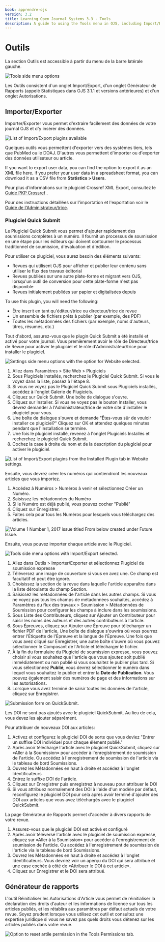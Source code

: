 ```yaml
---
book: apprendre-ojs
version: 3.2
title: Learning Open Journal Systems 3.3 - Tools
description: A guide to using the Tools menu in OJS, including Import/Export functions and QuickSubmit.
---
```


# Outils

La section Outils est accessible à partir du menu de la barre latérale gauche.

![Tools side menu options](./assets/learning-ojs3.2-jm-users-tools.png)

Les Outils consistent d'un onglet Import/Export, d'un onglet Générateur de Rapports (appelé Statistiques dans OJS 3.1.1 et versions antérieures) et d'un onglet Autorisations.

## Importer/Exporter

Importer/Exporter vous permet d'extraire facilement des données de votre journal OJS et d'y insérer des données.

![List of Import/Export plugins available](./assets/learning-ojs3.2-jm-users-tools-import.png)

Quelques outils vous permettent d'exporter vers des systèmes tiers, tels que PubMed ou le DOAJ. D'autres vous permettent d'importer ou d'exporter des données utilisateur ou article.

If you want to export user data, you can find the option to export it as an XML file here. If you prefer your user data in a spreadsheet format, you can download it as a CSV file from **Statistics > Users**.

Pour plus d'informations sur le plugiciel Crossref XML Export, consultez le [Guide PKP Crossref](/crossref-ojs-manual/) .

Pour des instructions détaillées sur l'importation et l'exportation voir le [Guide de l'Administrateur/trice](/admin-guide/fr/data-import-and-export).

### Plugiciel Quick Submit

Le Plugiciel Quick Submit vous permet d'ajouter rapidement des soumissions complètes à un numéro. Il fournit un processus de soumission en une étape pour les éditeurs qui doivent contourner le processus traditionnel de soumission, d'évaluation et d'édition.

Pour utiliser ce plugiciel, vous aurez besoin des éléments suivants:

* Revues qui utilisent OJS pour afficher et publier leur contenu sans utiliser le flux des travaux éditorial
* Revues publiées sur une autre plate-forme et migrant vers OJS, lorsqu'un outil de conversion pour cette plate-forme n'est pas disponible
* Revues initialement publiées sur papier et digitalisées depuis

To use this plugin, you will need the following:

* Être inscrit en tant qu'éditeur/trice ou directeur/trice de revue
* Un ensemble de fichiers prêts à publier (par exemple, des PDF)
* Toutes les métadonnées des fichiers (par exemple, noms d'auteurs, titres, résumés, etc.)

Tout d'abord, assurez-vous que le plugin Quick Submit a été installé et activé pour votre journal.  Vous premièrement avoir le rôle de Directeur/trice de Revue pour activer le plugiciel et le rôle d'Administrateur/trice pour installer le plugiciel.

![Settings side menu options with the option for Website selected.](./assets/find-plugins.png)

1. Allez dans Paramètres > Site Web > Plugiciels
2. Sous Plugiciels installés, recherchez le Plugiciel Quick Submit.  Si vous le voyez dans la liste, passez à l'étape 8.
3. Si vous ne voyez pas le Plugiciel Quick Submit sous Plugiciels installés, accédez à l'onglet Galerie de Plugiciels.
4. Cliquez sur Quick Submit. Une boîte de dialogue s'ouvre.
5. Cliquez sur Installer.  Si vous ne voyez pas le bouton Installer, vous devrez demander à l'Administrateur/trice de votre site d'installer le plugiciel pour vous.
6. Une boîte de dialogue s'ouvre et demande "Êtes-vous sûr de vouloir installer ce plugiciel?"  Cliquez sur OK et attendez quelques minutes pendant que l'installation se termine.
7. Une fois le plugiciel installé, revenez à l'onglet Plugiciels Installés et recherchez le plugiciel Quick Submit.
8. Cochez la case à droite du nom et de la description du plugiciel pour activer le plugiciel.

![List of Import/Export plugins from the Installed Plugin tab in Website settings.](./assets/enabled-import-plugins.png)

Ensuite, vous devrez créer les numéros qui contiendront les nouveaux articles que vous importez.

1. Accédez à Numéros > Numéros à venir et sélectionnez Créer un Numéro.
2. Saisissez les métadonnées du Numéro
3. Si le Numéro est déjà publié, vous pouvez cocher "Publié"
4. Cliquez sur Enregistrer.
5. Faites cela pour tous les Numéros pour lesquels vous téléchargez des articles.

![Volume 1 Number 1, 2017 issue titled From below created under Future Issue.](./assets/create-issue.png)

Ensuite, vous pouvez importer chaque article avec le Plugiciel.

![Tools side menu options with Import/Export selected.](./assets/import-plugins.png)

1. Allez dans Outils > Importer/Exporter et sélectionnez Plugiciel de soumission expresse
2. Téléversez une image de couverture si vous en avez une.  Ce champ est facultatif et peut être ignoré.
3. Choisissez la section de la revue dans laquelle l'article apparaîtra dans la liste déroulante du champ Section.
4. Saisissez les métadonnées de l'article dans les autres champs. Si vous ne voyez pas tous les champs de métadonnées souhaités, accédez à Paramètres du flux des travaux > Soumission > Métadonnées de Soumission pour configurer les champs à inclure dans les soumissions.
5. Sous Liste des Contributeurs, cliquez sur Ajouter un Contributeur pour saisir les noms des auteurs et des autres contributeurs à l'article.
6. Sous Épreuves, cliquez sur Ajouter une Épreuve pour télécharger un fichier PDF de l'article.  Une boîte de dialogue s'ouvrira où vous pourrez entrer l'Étiquette de l'Épreuve et la langue de l'Épreuve.  Une fois que vous avez cliqué sur Enregistrer, une autre boîte s'ouvre où vous pouvez sélectionner le Composant de l'Article et télécharger le fichier.
7. À la fin du formulaire du Plugiciel de soumission expresse, vous pouvez choisir si vous souhaitez que l'article que vous ajoutez soit publié immédiatement ou non publié si vous souhaitez le publier plus tard. Si vous sélectionnez **Publié**, vous devrez sélectionner le numéro dans lequel vous souhaitez le publier et entrer la **Date de Publication**. Vous pouvez également saisir des numéros de page et des informations sur les autorisations.
8. Lorsque vous avez terminé de saisir toutes les données de l'article, cliquez sur Enregistrer.

![Submission form on QuickSubmit.](./assets/quick-submit-plugin-2.png)

Les DOI ne sont pas ajoutés avec le plugiciel QuickSubmit. Au lieu de cela, vous devez les ajouter séparément.

Pour attribuer de nouveaux DOI aux articles:

1. Activez et configurez le plugiciel DOI de sorte que vous deviez "Entrer un suffixe DOI individuel pour chaque élément publié."
2. Après avoir téléchargé l'article avec le plugiciel QuickSubmit, cliquez sur «Aller à la Soumission» pour accéder à l'enregistrement de soumission de l'article. Ou accédez à l'enregistrement de soumission de l'article via le tableau de bord Soumissions.
3. Ouvrez les Métadonnées en haut à droite et accédez à l'onglet Identificateurs
4. Entrez le suffixe DOI de l'article.
5. Cliquez sur Enregistrer puis enregistrez à nouveau pour attribuer le DOI
6. Si vous attribuez normalement des DOI à l'aide d'un modèle par défaut, reconfigurez le plugiciel DOI pour cela après avoir terminé d'ajouter des DOI aux articles que vous avez téléchargés avec le plugiciel QuickSubmit.

La page Générateur de Rapports permet d'accéder à divers rapports de votre revue.

1. Assurez-vous que le plugiciel DOI est activé et configuré
2. Après avoir téléversé l'article avec le plugiciel de soumission expresse, cliquez sur «Aller à la Soumission» pour accéder à l'enregistrement de soumission de l'article. Ou accédez à l'enregistrement de soumission de l'article via le tableau de bord Soumissions.
3. Ouvrez les Métadonnées en haut à droite et accédez à l'onglet Identificateurs. Vous devriez voir un aperçu du DOI qui sera attribué et une case cochée à côté de «Attribuer le DOI à cet article».
4. Cliquez sur Enregistrer et le DOI sera attribué.

## Générateur de rapports

L'outil Réinitialiser les Autorisations d'Article vous permet de réinitialiser la déclaration des droits d'auteur et les informations de licence sur tous les articles publiés, et les rétablira aux paramètres par défaut actuels de votre revue. Soyez prudent lorsque vous utilisez cet outil et consultez une expertise juridique si vous ne savez pas quels droits vous détenez sur les articles publiés dans votre revue.

![Option to reset artile permission in the Tools Permissions tab.](./assets/learning-ojs3.2-jm-users-tools-permissions.png)

